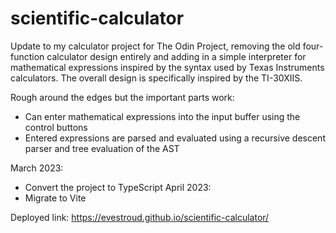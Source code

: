 # scientific-calculator
Update to my calculator project for The Odin Project, removing the old four-function calculator design entirely and adding in a simple interpreter for mathematical expressions inspired by the syntax used by Texas Instruments calculators. The overall design is specifically inspired by the TI-30XIIS.

Rough around the edges but the important parts work:
- Can enter mathematical expressions into the input buffer using the control buttons
- Entered expressions are parsed and evaluated using a recursive descent parser and tree evaluation of the AST

March 2023:
- Convert the project to TypeScript
April 2023:
- Migrate to Vite

Deployed link: https://evestroud.github.io/scientific-calculator/
